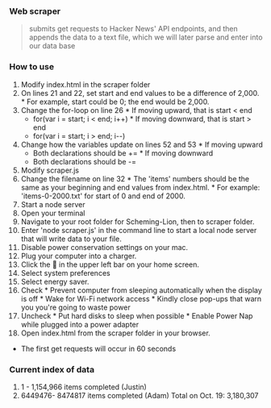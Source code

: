 ### Web scraper
> submits get requests to Hacker News' API endpoints, and then appends the data to a text file, which we will later parse and enter into our data base

### How to use
1. Modify index.html in the scraper folder
  1. On lines 21 and 22, set start and end values to be a difference of 2,000.
    * For example, start could be 0; the end would be 2,000.
  1. Change the for-loop on line 26
    * If moving upward, that is start < end
      * for(var i = start; i < end; i++)
    * If moving downward, that is start > end
      * for(var i = start; i > end; i--)
  1. Change how the variables update on lines 52 and 53
    * If moving upward
      * Both declarations should be +=
    * If moving downward
      * Both declarations should be -=
1. Modify scraper.js 
  1. Change the filename on line 32
    * The 'items' numbers should be the same as your beginning and end values from index.html.
    * For example: 'items-0-2000.txt' for start of 0 and end of 2000.
1. Start a node server
  1. Open your terminal
  1. Navigate to your root folder for Scheming-Lion, then to scraper folder.
  1. Enter 'node scraper.js' in the command line to start a local node server that will write data to your file.
1. Disable power conservation settings on your mac.
  1. Plug your computer into a charger.
  1. Click the  in the upper left bar on your home screen.
  1. Select system preferences
  1. Select energy saver.
  1. Check
    * Prevent computer from sleeping automatically when the display is off
    * Wake for Wi-Fi network access
    * Kindly close pop-ups that warn you you're going to waste power
  1. Uncheck
    * Put hard disks to sleep when possible
    * Enable Power Nap while plugged into a power adapter
1. Open index.html from the scraper folder in your browser.
  * The first get requests will occur in 60 seconds

  ### Current index of data
  1. 1 - 1,154,966 items completed (Justin)
  1. 6449476- 8474817 items completed (Adam)
    Total on Oct. 19: 3,180,307